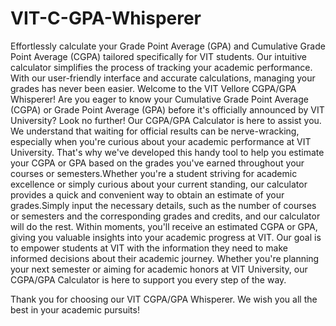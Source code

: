 # VIT-C-GPA-Whisperer
Effortlessly calculate your Grade Point Average (GPA) and Cumulative Grade Point Average (CGPA) tailored specifically for VIT students. Our intuitive calculator simplifies the process of tracking your academic performance. With our user-friendly interface and accurate calculations, managing your grades has never been easier. 
Welcome to the VIT Vellore CGPA/GPA Whisperer!
Are you eager to know your Cumulative Grade Point Average (CGPA) or Grade Point Average (GPA) before it's officially announced by VIT University? Look no further! Our CGPA/GPA Calculator is here to assist you.
We understand that waiting for official results can be nerve-wracking, especially when you're curious about your academic performance at VIT University. That's why we've developed this handy tool to help you estimate your CGPA or GPA based on the grades you've earned throughout your courses or semesters.Whether you're a student striving for academic excellence or simply curious about your current standing, our calculator provides a quick and convenient way to obtain an estimate of your grades.Simply input the necessary details, such as the number of courses or semesters and the corresponding grades and credits, and our calculator will do the rest. Within moments, you'll receive an estimated CGPA or GPA, giving you valuable insights into your academic progress at VIT.
Our goal is to empower students at VIT with the information they need to make informed decisions about their academic journey. Whether you're planning your next semester or aiming for academic honors at VIT University, our CGPA/GPA Calculator is here to support you every step of the way.

Thank you for choosing our VIT CGPA/GPA Whisperer. We wish you all the best in your academic pursuits!

